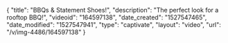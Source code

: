 {
    "title": "BBQs & Statement Shoes!",
    "description": "The perfect look for a rooftop BBQ!",
    "videoid": "164597138",
    "date_created": "1527547465",
    "date_modified": "1527547941",
    "type": "captivate",
    "layout": "video",
    "url": "\/v\/img-4486\/164597138"
}